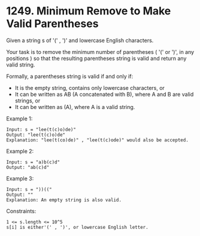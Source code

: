 # 1249. Minimum Remove to Make Valid Parentheses

Given a string s of '(' , ')' and lowercase English characters.

Your task is to remove the minimum number of parentheses ( '(' or ')', in any positions ) so that the resulting parentheses string is valid and return any valid string.

Formally, a parentheses string is valid if and only if:

*    It is the empty string, contains only lowercase characters, or
*    It can be written as AB (A concatenated with B), where A and B are valid strings, or
*    It can be written as (A), where A is a valid string.

 

Example 1:

    Input: s = "lee(t(c)o)de)"
    Output: "lee(t(c)o)de"
    Explanation: "lee(t(co)de)" , "lee(t(c)ode)" would also be accepted.

Example 2:

    Input: s = "a)b(c)d"
    Output: "ab(c)d"

Example 3:

    Input: s = "))(("
    Output: ""
    Explanation: An empty string is also valid.

 

Constraints:

    1 <= s.length <= 10^5
    s[i] is either'(' , ')', or lowercase English letter.


